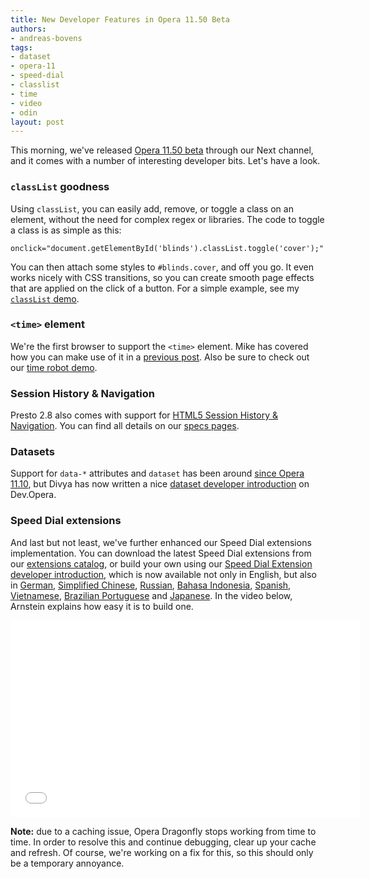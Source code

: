 ```yaml
---
title: New Developer Features in Opera 11.50 Beta
authors:
- andreas-bovens
tags:
- dataset
- opera-11
- speed-dial
- classlist
- time
- video
- odin
layout: post
---
```

<p>This morning, we&#39;ve released <a href="http://www.opera.com/browser/next/">Opera 11.50 beta</a> through our Next channel, and it comes with a number of interesting developer bits. Let&#39;s have a look.</p>
<h3><code>classList</code> goodness</h3>
<p>Using <code>classList</code>, you can easily add, remove, or toggle a class on an element, without the need for complex regex or libraries. The code to toggle a class is as simple as this:</p>
<pre><code>onclick=&quot;document.getElementById(&#39;blinds&#39;).classList.toggle(&#39;cover&#39;);&quot;</code></pre>
<p>You can then attach some styles to <code>#blinds.cover</code>, and off you go. It even works nicely with CSS transitions, so you can create smooth page effects that are applied on the click of a button. For a simple example, see my <a href="http://people.opera.com/andreasb/demos/html5-classlist/"><code>classList</code> demo</a>.</p>
<h3><code>&lt;time&gt;</code> element</h3>
<p>We&#39;re the first browser to support the <code>&lt;time&gt;</code> element. Mike has covered how you can make use of it in a <a href="http://my.opera.com/ODIN/blog/2011/05/31/dom-scripting-and-the-time-element">previous post</a>. Also be sure to check out our <a href="http://people.opera.com/miket/2011/5/time.html">time robot demo</a>.</p>
<h3>Session History &amp; Navigation</h3>
<p>Presto 2.8 also comes with support for <a href="http://dev.w3.org/html5/spec/history.html#history">HTML5 Session History &amp; Navigation</a>. You can find all details on our <a href="http://www.opera.com/docs/specs/presto28/sessionhistorynav/">specs pages</a>.</p>
<h3>Datasets</h3>
<p>Support for <code>data-*</code> attributes and <code>dataset</code> has been around <a href="http://my.opera.com/ODIN/blog/unveiling-opera-11-10-final">since Opera 11.10</a>, but Divya has now written a nice <a href="http://dev.opera.com/articles/view/an-introduction-to-datasets/">dataset developer introduction</a> on Dev.Opera.</p>
<h3>Speed Dial extensions</h3>
<p>And last but not least, we&#39;ve further enhanced our Speed Dial extensions implementation. You can download the latest Speed Dial extensions from our <a href="https://addons.opera.com/addons/extensions/">extensions catalog</a>, or build your own using our <a href="http://dev.opera.com/articles/view/creating-opera-speed-dial-extensions/">Speed Dial Extension developer introduction</a>, which is now available not only in English, but also in <a href="http://dev.opera.com/articles/view/5502">German</a>, <a href="http://dev.opera.com/articles/view/5512">Simplified Chinese</a>, <a href="http://dev.opera.com/articles/view/5522">Russian</a>, <a href="http://dev.opera.com/articles/view/5532">Bahasa Indonesia</a>, <a href="http://dev.opera.com/articles/view/5572">Spanish</a>, <a href="http://dev.opera.com/articles/view/5612">Vietnamese</a>, <a href="http://dev.opera.com/articles/view/5652">Brazilian Portuguese</a> and <a href="http://dev.opera.com/articles/view/5622">Japanese</a>. In the video below, Arnstein explains how easy it is to build one.</p>
<iframe width="560" height="315" src="//www.youtube.com/embed/H5uNupSR6yw" frameborder="0" allowfullscreen></iframe>

<p><strong>Note:</strong> due to a caching issue, Opera Dragonfly stops working from time to time. In order to resolve this and continue debugging, clear up your cache and refresh. Of course, we&#39;re working on a fix for this, so this should only be a temporary annoyance.</p>

